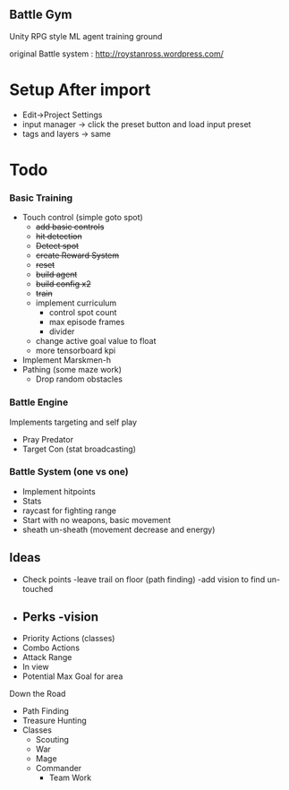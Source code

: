 ## Battle Gym
Unity RPG style ML agent training ground

original Battle system : http://roystanross.wordpress.com/

# Setup After import

- Edit->Project Settings
- input manager -> click the preset button and load input preset
- tags and layers -> same


# Todo
### Basic Training
- Touch control (simple goto spot)
    - ~~add basic controls~~
    - ~~hit detection~~
    - ~~Detect spot~~
    - ~~create Reward System~~
    - ~~reset~~
    - ~~build agent~~
    - ~~build config x2~~
    - ~~train~~
    - implement curriculum
        - control spot count
        - max episode frames
        - divider
    - change active goal value to float
    - more tensorboard kpi
- Implement Marskmen-h    
- Pathing (some maze work)
    - Drop random obstacles


### Battle Engine 
Implements targeting and self play
- Pray Predator
- Target Con (stat broadcasting)

### Battle System (one vs one)
- Implement hitpoints
- Stats
- raycast for fighting range
- Start with no weapons, basic movement
- sheath un-sheath (movement decrease and energy)

## Ideas
- Check points
    -leave trail on floor (path finding)
    -add vision to find un-touched 
- Perks
    -vision
    -
- Priority Actions (classes)
- Combo Actions 
- Attack Range
- In view
- Potential Max Goal for area 

Down the Road
- Path Finding
- Treasure Hunting
- Classes
    - Scouting
    - War
    - Mage
    - Commander
        - Team Work

